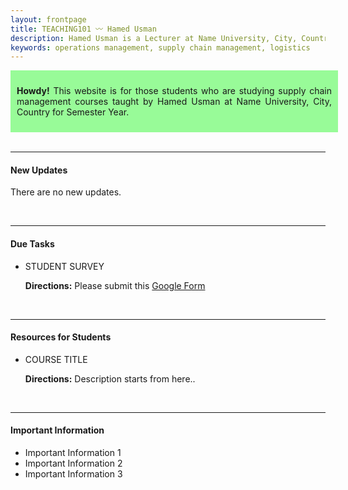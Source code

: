 ```yaml
---
layout: frontpage
title: TEACHING101 〰 Hamed Usman
description: Hamed Usman is a Lecturer at Name University, City, Country. 
keywords: operations management, supply chain management, logistics
---
```

<style>
div.ex
{
width:100%;
border:0px;
background-color: #98fb98;
padding:10px;
}
</style>

<div class="ex">

<div style="text-align: justify;font-size: 14px;">

<b>Howdy!</b> This website is for those students who are studying supply chain management courses taught by Hamed Usman at Name University, City, Country for Semester Year.
</div></div>

<br/>

---

<h4>New Updates</h4>
<p>There are no new updates.</p>

<br/>

---

<h4>Due Tasks</h4>
<ul>
<li>STUDENT SURVEY</li>
<div class="summary"><p><strong>Directions:</strong> Please submit this <a href="https://www.google.com">Google Form</a></p></div>
</ul>

<br/>

---

<h4>Resources for Students</h4>
<ul>
<li>COURSE TITLE</li>
<div class="summary"><p><strong>Directions:</strong> Description starts from here..</p></div>
</ul>

<br/>

---

<h4>Important Information</h4>
<ul>
<li>Important Information 1</li>
<li>Important Information 2</li>
<li>Important Information 3</li>
</ul>

